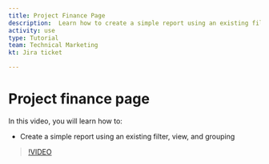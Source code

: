 ```yaml
---
title: Project Finance Page
description:  Learn how to create a simple report using an existing filter, view, and grouping in [!DNL Adobe Workfront].
activity: use
type: Tutorial
team: Technical Marketing
kt: Jira ticket 

---
```

# Project finance page

In this video, you will learn how to:

* Create a simple report using an existing filter, view, and grouping

>[!VIDEO](https://video.tv.adobe.com/v/335208/?quality=12)